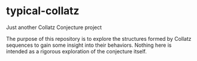 # typical-collatz
Just another Collatz Conjecture project

The purpose of this repository is to explore the structures formed by Collatz sequences to gain some insight into their behaviors.
Nothing here is intended as a rigorous exploration of the conjecture itself.
